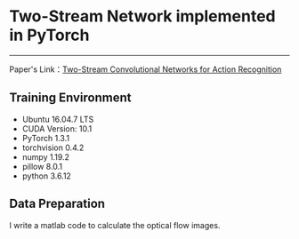 # Two-Stream Network implemented in PyTorch
---
Paper's Link：[Two-Stream Convolutional Networks for Action Recognition](https://arxiv.org/pdf/1604.06573.pdf)


## Training Environment
+ Ubuntu 16.04.7 LTS
+ CUDA Version: 10.1
+ PyTorch 1.3.1
+ torchvision 0.4.2
+ numpy 1.19.2
+ pillow 8.0.1
+ python 3.6.12

## Data Preparation
I write a matlab code to calculate the optical flow images.


## 
